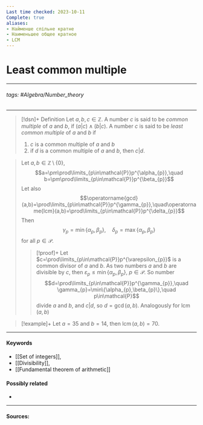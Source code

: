 ```yaml
---
Last time checked: 2023-10-11
Complete: true
aliases:
- Найменше спільне кратне
- Наименьшее общее кратное
- LCM
---
```

# Least common multiple
***
###### tags: #Algebra/Number_theory 
***
>[!dsn]+ Definition
>Let $a,b,c\in\mathbb{Z}$. A number $c$ is said to be *common multiple* of $a$ and $b$, if $(a|c)\land(b|c)$.
>A number $c$ is said to be *least common multiple* of $a$ and $b$ if 
>1. $c$ is a common multiple of $a$ and $b$
>2. if $d$ is a common multiple of $a$ and $b$, then $c|d$.

>Let $a,b\in\mathbb{Z}\setminus\{0\}$,
>$$a=\pm\prod\limits_{p\in\mathcal{P}}p^{\alpha_{p}},\quad b=\pm\prod\limits_{p\in\mathcal{P}}p^{\beta_{p}}$$
>Let also
>$$\operatorname{gcd}(a,b)=\prod\limits_{p\in\mathcal{P}}p^{\gamma_{p}},\quad\operatorname{lcm}(a,b)=\prod\limits_{p\in\mathcal{P}}p^{\delta_{p}}$$
>Then $$\gamma_{p}=\min\{\alpha_{p},\beta_{p}\},\quad\delta_{p}=\max\{\alpha_{p},\beta_{p}\}$$
>for all $p\in\mathcal{P}$.
>>[!proof]+
>>Let $c=\prod\limits_{p\in\mathcal{P}}p^{\varepsilon_{p}}$ is a common divisor of $a$ and $b$. As two numbers $a$ and $b$ are divisible by $c$, then $\varepsilon_{p}\le\min\{\alpha_{p},\beta_{p}\}$, $p\in\mathcal{P}$. So number 
>>$$d=\prod\limits_{p\in\mathcal{P}}p^{\gamma_{p}},\quad \gamma_{p}=\min\{\alpha_{p},\beta_{p}\},\quad p\in\mathcal{P}$$
>>divide $a$ and $b$, and $c|d$, so $d=\operatorname{gcd}(a,b)$. Analogously for $\operatorname{lcm}(a,b)$

>[!example]+ 
>Let $a=35$ and $b=14$, then $\operatorname{lcm}(a,b)=70$.
***
#### Keywords
- [[Set of integers]],
- [[Divisibility]],
- [[Fundamental theorem of arithmetic]]
#### Possibly related
- 
***
#### Sources:
